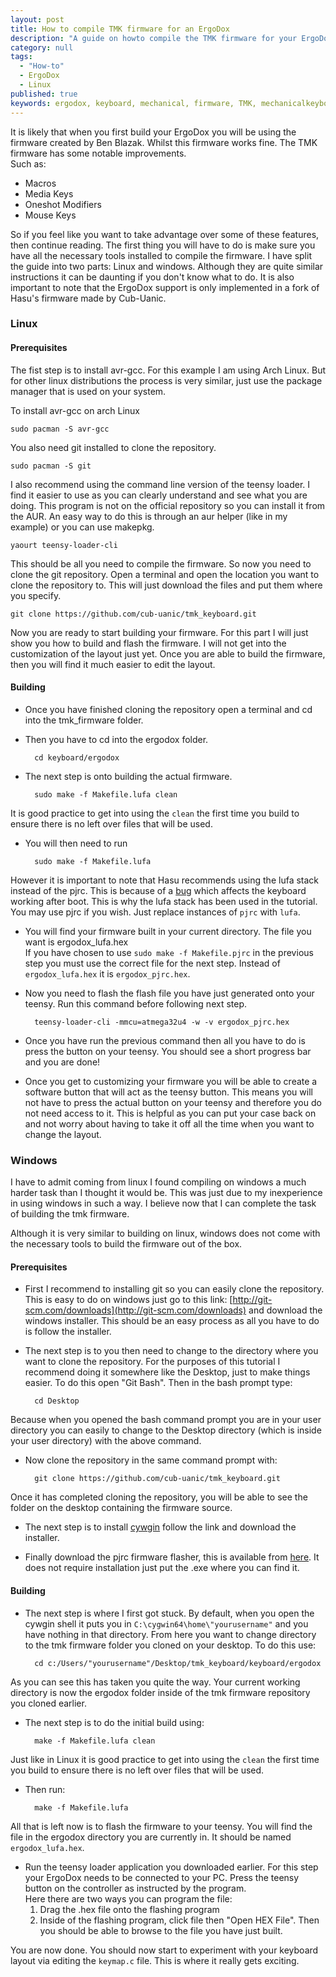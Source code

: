 ```yaml
---
layout: post
title: How to compile TMK firmware for an ErgoDox
description: "A guide on howto compile the TMK firmware for your ErgoDox."
category: null
tags: 
  - "How-to"
  - ErgoDox
  - Linux
published: true
keywords: ergodox, keyboard, mechanical, firmware, TMK, mechanicalkeyboard, geekhack, howto, guide, ErgoDox, Ergo-Dox, roastpotatoes, roast, potatoes,
---
```


It is likely that when you first build your ErgoDox you will be using the firmware created by Ben Blazak. Whilst this firmware works fine. The TMK firmware has some notable improvements.<br> Such as:

 * Macros
 * Media Keys
 * Oneshot Modifiers 
 * Mouse Keys 
&nbsp;

So if you feel like you want to take advantage over some of these features, then continue reading. The first thing you will have to do is make sure you have all the necessary tools installed to compile the firmware. I have split the guide into two parts: Linux and windows. Although they are quite similar instructions it can be daunting if you don't know what to do.
It is also important to note that the ErgoDox support is only implemented in a fork of Hasu's firmware made by Cub-Uanic.
### Linux
#### Prerequisites 
The fist step is to install avr-gcc. For this example I am using Arch Linux. But for other linux distributions the process is very similar, just use the package manager that is used on your system.

To install avr-gcc on arch Linux

    sudo pacman -S avr-gcc

You also need git installed to clone the repository.

    sudo pacman -S git

I also recommend using the command line version of the teensy loader. I find it easier to use as you can clearly understand and see what you are doing. This program is not on the official repository so you can install it from the AUR. An easy way to do this is through an aur helper (like in my example) or you can use makepkg.

    yaourt teensy-loader-cli

This should be all you need to compile the firmware. So now you need to clone the git repository. Open a terminal and open the location you want to clone the repository to. This will just download the files and put them where you specify.

    git clone https://github.com/cub-uanic/tmk_keyboard.git

Now you are ready to start building your firmware. For this part I will just show you how to build and flash the firmware. I will not get into the customization of the layout just yet. Once you are able to build the firmware, then you will find it much easier to edit the layout.

#### Building

* Once you have finished cloning the repository open a terminal and cd into the tmk_firmware folder.
* Then you have to cd into the ergodox folder.

		cd keyboard/ergodox

* The next step is onto building the actual firmware.

		sudo make -f Makefile.lufa clean
It is good practice to get into using the `clean` the first time you build to ensure there is no left over files that will be used.

* You will then need to run 
		
		sudo make -f Makefile.lufa
However it is important to note that Hasu recommends using the lufa stack instead of the pjrc. This is because of a [bug](https://github.com/tmk/tmk_keyboard/issues/58) which affects the keyboard working after boot. This is why the lufa stack has been used in the tutorial. You may use pjrc if you wish. Just replace instances of `pjrc` with `lufa`.
* You will find your firmware built in your current directory. The file you want is ergodox_lufa.hex <br>
If you have chosen to use `sudo make -f Makefile.pjrc` in the previous step you must use the correct file for the next step. Instead of `ergodox_lufa.hex` it is `ergodox_pjrc.hex`.

* Now you need to flash the flash file you have just generated onto your teensy. Run this command before following next step.

		teensy-loader-cli -mmcu=atmega32u4 -w -v ergodox_pjrc.hex

* Once you have run the previous command then all you have to do is press the button on your teensy. You should see a short progress bar and you are done!

* Once you get to customizing your firmware you will be able to create a software button that will act as the teensy button. This means you will not have to press the actual button on your teensy and therefore you do not need access to it. This is helpful as you can put your case back on and not worry about having to take it off all the time when you want to change the layout.

### Windows
I have to admit coming from linux I found compiling on windows a much harder task than I thought it would be. This was just due to my inexperience in using windows in such a way. I believe now that I can complete the task of building the tmk firmware.

Although it is very similar to building on linux, windows does not come with the necessary tools to build the firmware out of the box.
#### Prerequisites
* First I recommend to installing git so you can easily clone the repository. This is easy to do on windows just go to this link: 	[http://git-scm.com/downloads](http://git-scm.com/downloads) and download the windows installer.
This should be an easy process as all you have to do is follow the installer.

* The next step is to you then need to change to the directory where you want to clone the repository. For the purposes of this tutorial I recommend doing it somewhere like the Desktop, just to make things easier. To do this open "Git Bash".
Then in the bash prompt type:

		cd Desktop
Because when you opened the bash command  prompt you are in your user directory you can easily to change to the Desktop directory (which is inside your user directory) with the above command.
* Now clone the repository in the same command prompt with:

		git clone https://github.com/cub-uanic/tmk_keyboard.git
Once it has completed cloning the repository, you will be able to see the folder on the desktop containing the firmware source. 

* The next step is to install [cywgin](http://cygwin.com/install.html) follow the link and download the installer.

* Finally download the pjrc firmware flasher, this is available from [here](http://www.pjrc.com/teensy/loader_vista.html). It  does not require installation just put the .exe where you can find it.

#### Building

* The next step is where I first got stuck. By default, when you open the cywgin shell it puts you in `C:\cygwin64\home\"yourusername"` and you have nothing in that directory.
From here you want to change directory to the tmk firmware folder you cloned on your desktop. To do this use:

		cd c:/Users/"yourusername"/Desktop/tmk_keyboard/keyboard/ergodox
As you can see this has taken you quite the way. Your current working directory is now the ergodox folder inside of the tmk firmware repository you cloned earlier.

* The next step is to do the initial build using:

		make -f Makefile.lufa clean
Just like in Linux it is good practice to get into using the `clean` the first time you build to ensure there is no left over files that will be used.

* Then run:
		
        make -f Makefile.lufa
All that is left now is to flash the firmware to your teensy.
You will find the file in the ergodox directory you are currently in. It should be named `ergodox_lufa.hex`.

* Run the teensy loader application you downloaded earlier. For this step your ErgoDox needs to be connected to your PC. Press the teensy button on the controller as instructed by the program.<br>
Here there are two ways you can program the file:
	1. Drag the .hex file onto the flashing program
	2. Inside of the flashing program, click file then "Open HEX File". Then you should be able to browse to the file you have just built.
    
You are now done. You should now start to experiment with your keyboard layout via editing the `keymap.c` file. This is where it really gets exciting.


